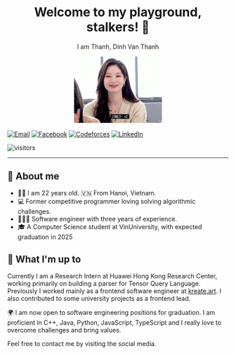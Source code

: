 <div font-family="consolas">
<h1 align='center'>Welcome to my playground, stalkers! 🥰</h1>
<p align='center'>
  I am Thanh, Dinh Van Thanh
</p>
<p align='center'>
  <img src="/assets/dahyun.gif" width="200px">
</p>

<p align='center'>

<a href="mailto:dinhvanthanh0202@gmail.com"><img src="https://img.shields.io/badge/-Gmail-red?logo=gmail&amp;logoWidth=10&amp;logoColor=white&amp;style=for-the-badge" alt="Email"></a>
<a href="https://www.facebook.com/emhocdem/"><img src="https://img.shields.io/badge/-Facebook-blue?logo=facebook&amp;logoWidth=10&amp;logoColor=white&amp;style=for-the-badge" alt="Facebook"></a>
<a href="https://codeforces.com/profile/HopefullySky"><img src="https://img.shields.io/badge/-CodeForces-yellow?logo=codeforces&amp;logoWidth=10&amp;logoColor=white&amp;style=for-the-badge" alt="Codeforces"></a>
<a href="https://codeforces.com/profile/HopefullySky"><img src="https://img.shields.io/badge/-Linkedin-blue?logo=linkedin&amp;logoWidth=10&amp;logoColor=white&amp;style=for-the-badge" alt="LinkedIn"></a>

</p>

![visitors](https://vbr.nathanchung.dev/badge?page_id=clarissdev&color=00cf00)

<hr />

<h2>📖 About me</h2>
<ul>
  <li>👱‍♂️ I am 22 years old. 🇻🇳 From Hanoi, Vietnam.</li>
  <li>💻 Former competitive programmer loving solving algorithmic challenges.</li>
  <li>👨🏼‍💻 Software engineer with three years of experience.</li>
  <li>🎓 A Computer Science student at VinUniversity, with expected graduation in 2025</li>
</ul>
<!-- Hello, world! 👋 , a 22-year-old former competitive programmer. Over the years, I've tackled countless algorithmic challenges, which has fueled my growth mindset and passion for pushing my limits every day. 💪 As a software engineer, I’m excited to use this space to share the projects and creations from my learning journey. 🏫 I hope you find something here that sparks your interest! 😊 -->

<h2>🤔 What I'm up to</h2>

Currently I am a Research Intern at Huawei Hong Kong Research Center, working primarily on building a parser for Tensor Query Language. Previously I worked mainly as a frontend software engineer at <a href='https://kreate.art/'>kreate.art</a>. I also contributed to some university projects as a frontend lead.

🌍 I am now open to software engineering positions for graduation. I am proficient in C++, Java, Python, JavaScript, TypeScript and I really love to overcome challenges and bring values.

Feel free to contact me by visiting the social media.
